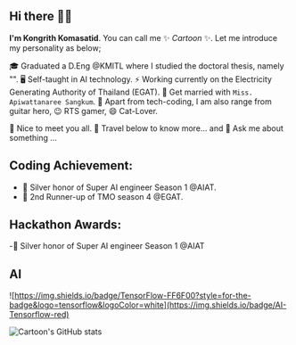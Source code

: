 ## Hi there 👋👋

**I'm Kongrith Komasatid**. You can call me ✨ _Cartoon_ ✨. Let me introduce my personality as below;

🎓 Graduated a D.Eng @KMITL where I studied the doctoral thesis, namely "". 🖥️ Self-taught in AI technology. ⚡ Working currently on the Electricity Generating Authority of Thailand (EGAT).
👯 Get married with `Miss. Apiwattanaree Sangkum`. 🎯 Apart from tech-coding, I am also range from guitar hero, 😉 RTS gamer, 😄 Cat-Lover. 


👋 Nice to meet you all. 🔭 Travel below to know more... and 💬 Ask me about something ...

## Coding Achievement:
- 🥈 Silver honor of Super AI engineer Season 1 @AIAT.
- 🥈 2nd Runner-up of TMO season 4 @EGAT.

## Hackathon Awards:
-🥈 Silver honor of Super AI engineer Season 1 @AIAT

## AI
![https://img.shields.io/badge/TensorFlow-FF6F00?style=for-the-badge&logo=tensorflow&logoColor=white](https://img.shields.io/badge/AI-Tensorflow-red)




![Cartoon's GitHub stats](https://github-readme-stats.vercel.app/api?username=kongrith)

